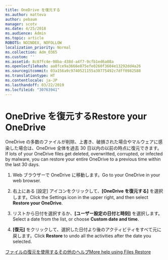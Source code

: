 ```yaml
---
title: OneDrive を復元する
ms.author: matteva
author: pebaum
manager: scotv
ms.date: 4/25/2018
ms.audience: Admin
ms.topic: article
ROBOTS: NOINDEX, NOFOLLOW
localization_priority: Normal
ms.collection: Adm_O365
ms.custom: ''
ms.assetid: 8c07fc4e-98ba-438d-a4f7-9cfb1ed6a08a
ms.openlocfilehash: aa8fce9a3666e875efe0260f3604e13292dd4a26
ms.sourcegitcommit: 03a156a9c9740521155a30775492c7dff0982588
ms.translationtype: HT
ms.contentlocale: ja-JP
ms.lasthandoff: 03/22/2019
ms.locfileid: "30763941"
---
```

# <a name="restore-your-onedrive"></a><span data-ttu-id="01b4a-102">OneDrive を復元する</span><span class="sxs-lookup"><span data-stu-id="01b4a-102">Restore your OneDrive</span></span>

<span data-ttu-id="01b4a-103">OneDrive の多数のファイルが削除、上書き、破損された場合やマルウェアに感染した場合は、OneDrive 全体を過去 30 日以内の以前の時点に復元できます。</span><span class="sxs-lookup"><span data-stu-id="01b4a-103">If lots of your OneDrive files get deleted, overwritted, corrupted, or infected by malware, you can restore your entire OneDrive to a previous time within the last 30 days.</span></span>
  
1. <span data-ttu-id="01b4a-104">Web ブラウザーで OneDrive に移動します。</span><span class="sxs-lookup"><span data-stu-id="01b4a-104">Go to your OneDrive in your web browser.</span></span>
    
2. <span data-ttu-id="01b4a-105">右上にある [設定] アイコンをクリックして、**[OneDrive を復元する]** を選択します。</span><span class="sxs-lookup"><span data-stu-id="01b4a-105">Click the Settings icon in the upper right, and then select **Restore your OneDrive**.</span></span>
    
3. <span data-ttu-id="01b4a-106">リストから日付を選択するか、**[ユーザー設定の日付と時刻]** を選択します。</span><span class="sxs-lookup"><span data-stu-id="01b4a-106">Select a date from the list, or choose **Custom date and time**.</span></span>
    
4. <span data-ttu-id="01b4a-107">**[復元]** をクリックして、選択した日付より後のアクティビティをすべて元に戻します。</span><span class="sxs-lookup"><span data-stu-id="01b4a-107">Click **Restore** to undo all the activities after the date you selected.</span></span> 
    
[<span data-ttu-id="01b4a-108">ファイルの復元を使用するその他のヘルプ</span><span class="sxs-lookup"><span data-stu-id="01b4a-108">More help using Files Restore</span></span>](https://go.microsoft.com/fwlink/?linkid=872874)
  

